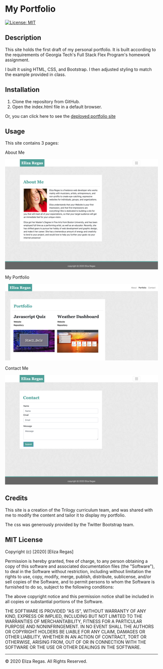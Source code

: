 # My Portfolio

[![License: MIT](https://img.shields.io/badge/License-MIT-yellow.svg)](https://opensource.org/licenses/MIT)

## Description 

This site holds the first draft of my personal portfolio. It is built according to the requirements of Georgia Tech's Full Stack Flex Program's homework assignment.

I built it using HTML, CSS, and Bootstrap. I then adjusted styling to match the example provided in class.

## Installation

1. Clone the repository from GitHub.
2. Open the index.html file in a default browser.

Or, you can click here to see the 
[deployed portfolio site](https://github.com/ElizaRegas/hw2-bootstrap-portfolio)

## Usage 

This site contains 3 pages: 

About Me

![About Me](./assets/images/aboutMe.png)

My Portfolio

![Portfolio](./assets/images/portfolioscreenshot.png)

Contact Me

![Contact](./assets/images/contact.png)

## Credits

This site is a creation of the Trilogy curriculum team, and was shared with me to modify the content and tailor it to display my portfolio. 

The css was generously provided by the Twitter Bootstrap team.

## MIT License

Copyright (c) [2020] [Eliza Regas]

Permission is hereby granted, free of charge, to any person obtaining a copy
of this software and associated documentation files (the "Software"), to deal
in the Software without restriction, including without limitation the rights
to use, copy, modify, merge, publish, distribute, sublicense, and/or sell
copies of the Software, and to permit persons to whom the Software is
furnished to do so, subject to the following conditions:

The above copyright notice and this permission notice shall be included in all
copies or substantial portions of the Software.

THE SOFTWARE IS PROVIDED "AS IS", WITHOUT WARRANTY OF ANY KIND, EXPRESS OR
IMPLIED, INCLUDING BUT NOT LIMITED TO THE WARRANTIES OF MERCHANTABILITY,
FITNESS FOR A PARTICULAR PURPOSE AND NONINFRINGEMENT. IN NO EVENT SHALL THE
AUTHORS OR COPYRIGHT HOLDERS BE LIABLE FOR ANY CLAIM, DAMAGES OR OTHER
LIABILITY, WHETHER IN AN ACTION OF CONTRACT, TORT OR OTHERWISE, ARISING FROM,
OUT OF OR IN CONNECTION WITH THE SOFTWARE OR THE USE OR OTHER DEALINGS IN THE
SOFTWARE.

---
© 2020 Eliza Regas. All Rights Reserved.

